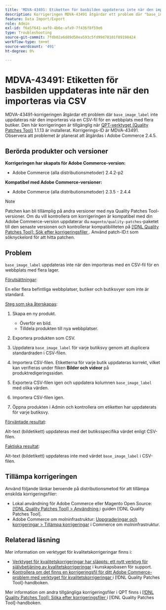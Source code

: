 ```yaml
---
title: 'MDVA-43491: Etiketten för basbilden uppdateras inte när den importeras via CSV'
description: Korrigeringen MDVA-43491 åtgärdar ett problem där "base_image_label" inte uppdateras när den importeras via en CSV-fil för en webbplats med flera lager. Den här korrigeringen är tillgänglig när [QPT-verktyget (Quality Patches Tool)](https://experienceleague.adobe.com/en/docs/commerce-operations/tools/quality-patches-tool/quality-patches-tool-to-self-serve-quality-patches) 1.1.13 är installerat. Korrigerings-ID är MDVA-43491. Observera att problemet är planerat att åtgärdas i Adobe Commerce 2.4.5.
feature: Data Import/Export
role: Admin
exl-id: f6a5f641-aaf0-4b6e-afa9-7f436f8f59e6
type: Troubleshooting
source-git-commit: 7fdb02a6d89d50ea593c5fd99d78101f89198424
workflow-type: tm+mt
source-wordcount: '491'
ht-degree: 0%

---
```


# MDVA-43491: Etiketten för basbilden uppdateras inte när den importeras via CSV

MDVA-43491-korrigeringen åtgärdar ett problem där `base_image_label` inte uppdateras när den importeras via en CSV-fil för en webbplats med flera butiker. Den här korrigeringen är tillgänglig när [QPT-verktyget (Quality Patches Tool)](https://experienceleague.adobe.com/en/docs/commerce-operations/tools/quality-patches-tool/quality-patches-tool-to-self-serve-quality-patches) 1.1.13 är installerat. Korrigerings-ID är MDVA-43491. Observera att problemet är planerat att åtgärdas i Adobe Commerce 2.4.5.

## Berörda produkter och versioner

**Korrigeringen har skapats för Adobe Commerce-version:**

* Adobe Commerce (alla distributionsmetoder) 2.4.2-p2

**Kompatibel med Adobe Commerce-versioner:**

* Adobe Commerce (alla distributionsmetoder) 2.3.5 - 2.4.4

>[!NOTE]
>
>Patchen kan bli tillämplig på andra versioner med nya Quality Patches Tool-versioner. Om du vill kontrollera om korrigeringen är kompatibel med din Adobe Commerce-version uppdaterar du `magento/quality-patches`-paketet till den senaste versionen och kontrollerar kompatibiliteten på [[!DNL Quality Patches Tool]: Sök efter korrigeringsfiler ](https://experienceleague.adobe.com/en/docs/commerce-operations/tools/quality-patches-tool/quality-patches-tool-to-self-serve-quality-patches). Använd patch-ID:t som söknyckelord för att hitta patchen.

## Problem

`base_image_label` uppdateras inte när den importeras med en CSV-fil för en webbplats med flera lager.

<u>Förutsättningar</u>:

En eller flera befintliga webbplatser, butiker och butiksvyer som inte är standard.

<u>Steg som ska återskapas</u>:

1. Skapa en ny produkt.

   * Överför en bild.
   * Tilldela produkten till nya webbplatser.

1. Exportera produkten som CSV.
1. Uppdatera `base_image_label` för varje butiksvy genom att duplicera standardraden i CSV-filen.
1. Importera CSV-filen. Etiketterna för varje butik uppdateras korrekt, vilket kan verifieras under fliken **Bilder och videor** på produktredigeringssidan.
1. Exportera CSV-filen igen och uppdatera kolumnen `base_image_label` med olika värden.
1. Importera CSV-filen igen.
1. Öppna produkten i Admin och kontrollera om etiketten har uppdaterats för varje butiksvy.

<u>Förväntade resultat</u>:

Alt-text (bildetikett) uppdateras med det butiksspecifika värdet enligt CSV-filen.

<u>Faktiska resultat</u>:

Alt-text (bildetikett) uppdateras inte med värdet `base_image_label` i CSV-filen.

## Tillämpa korrigeringen

Använd följande länkar beroende på distributionsmetod för att tillämpa enskilda korrigeringsfiler:

* Lokal användning för Adobe Commerce eller Magento Open Source: [[!DNL Quality Patches Tool] > Användning ](/help/tools/quality-patches-tool/usage.md) i guiden [!DNL Quality Patches Tool].
* Adobe Commerce om molninfrastruktur: [Uppgraderingar och korrigeringar > Tillämpa korrigeringar](https://experienceleague.adobe.com/docs/commerce-cloud-service/user-guide/develop/upgrade/apply-patches.html) i Commerce om molninfrastruktur.

## Relaterad läsning

Mer information om verktyget för kvalitetskorrigeringar finns i:

* [Verktyget för kvalitetskorrigeringar har släppts: ett nytt verktyg för självbetjäning av kvalitetskorrigeringar](https://experienceleague.adobe.com/en/docs/commerce-operations/tools/quality-patches-tool/quality-patches-tool-to-self-serve-quality-patches) i kunskapsbasen för support.
* [Kontrollera om det finns en korrigeringsfil för ditt Adobe Commerce-problem med verktyget för kvalitetskorrigeringar ](/help/tools/quality-patches-tool/patches-available-in-qpt/check-patch-for-magento-issue-with-magento-quality-patches.md) i [!DNL Quality Patches Tool]-handboken.

Mer information om andra tillgängliga korrigeringsfiler i QPT finns i [[!DNL Quality Patches Tool]: Söka efter korrigeringsfiler ](https://experienceleague.adobe.com/tools/commerce-quality-patches/index.html) i [!DNL Quality Patches Tool]-handboken.

